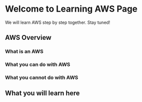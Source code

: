 # Welcome to Learning AWS Page
We will learn AWS step by step together. Stay tuned!

## AWS Overview
### What is an AWS
### What you can do with AWS
### What you cannot do with AWS

## What you will learn here



